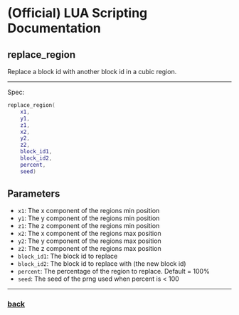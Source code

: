 
# (Official) LUA Scripting Documentation

## replace_region

Replace a block id with another block id in a cubic region.

___

Spec:

```lua
replace_region(
	x1,
	y1,
	z1,
	x2,
	y2,
	z2,
	block_id1,
	block_id2,
	percent,
	seed)
```

## Parameters

- `x1`: The x component of the regions min position
- `y1`: The y component of the regions min position
- `z1`: The z component of the regions min position
- `x2`: The x component of the regions max position
- `y2`: The y component of the regions max position
- `z2`: The z component of the regions max position
- `block_id1`: The block id to replace
- `block_id2`: The block id to replace with (the new block id)
- `percent`: The percentage of the region to replace. Default = 100%
- `seed`: The seed of the prng used when percent is < 100

___

### [back](../blocks)
